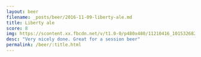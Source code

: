 ```yaml
---
layout: beer
filename: _posts/beer/2016-11-09-liberty-ale.md
title: Liberty ale
score: 8
img: https://scontent.xx.fbcdn.net/v/t1.0-0/p480x480/11210416_10153268299813745_8323582624602808812_n.jpg?oh=b42fff9364f4f7af8886b578357e5868&oe=5916FC8B
desc: "Very nicely done. Great for a session beer"
permalink: /beer/:title.html
---
```

